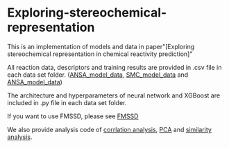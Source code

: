# Exploring-stereochemical-representation
This is an implementation of models and data in paper"[Exploring stereochemical representation in chemical reactivity prediction]"

All reaction data, descriptors and training results are provided in .csv file in each data set folder. ([ANSA_model_data](https://github.com/Reecy-Z/Exploring-stereochemical-representation/tree/main/ANSA_model_data), [SMC_model_data](https://github.com/Reecy-Z/Exploring-stereochemical-representation/tree/main/SMC_model_data) and [ANSA_model_data](https://github.com/Reecy-Z/Exploring-stereochemical-representation/tree/main/ANSA_model_data))

The architecture and hyperparameters of neural network and XGBoost are included in .py file in each data set folder.

If you want to use FMSSD, please see [FMSSD](https://github.com/Reecy-Z/Exploring-stereochemical-representation/tree/main/FMSSD/feature)

We also provide analysis code of [corrlation analysis](https://github.com/Reecy-Z/Exploring-stereochemical-representation/blob/main/correlation.py), [PCA](https://github.com/Reecy-Z/Exploring-stereochemical-representation/blob/main/PCA.py) and [similarity analysis](https://github.com/Reecy-Z/Exploring-stereochemical-representation/blob/main/similarity.py).
